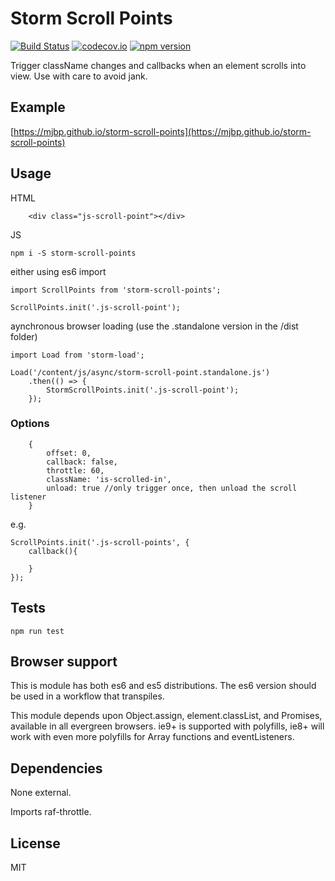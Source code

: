 # Storm Scroll Points

[![Build Status](https://travis-ci.org/mjbp/storm-scroll-points.svg?branch=master)](https://travis-ci.org/mjbp/storm-scroll-points)
[![codecov.io](http://codecov.io/github/mjbp/storm-scroll-points/coverage.svg?branch=master)](http://codecov.io/github/mjbp/storm-scroll-points?branch=master)
[![npm version](https://badge.fury.io/js/storm-scroll-points.svg)](https://badge.fury.io/js/storm-scroll-points)

Trigger className changes and callbacks when an element scrolls into view. Use with care to avoid jank.

## Example
[https://mjbp.github.io/storm-scroll-points](https://mjbp.github.io/storm-scroll-points)

## Usage
HTML
```
	<div class="js-scroll-point"></div>
```

JS
```
npm i -S storm-scroll-points
```
either using es6 import
```
import ScrollPoints from 'storm-scroll-points';

ScrollPoints.init('.js-scroll-point');
```
aynchronous browser loading (use the .standalone version in the /dist folder)
```
import Load from 'storm-load';

Load('/content/js/async/storm-scroll-point.standalone.js')
    .then(() => {
        StormScrollPoints.init('.js-scroll-point');
    });
```

### Options
```
    {
		offset: 0,
		callback: false,
		throttle: 60,
		className: 'is-scrolled-in',
		unload: true //only trigger once, then unload the scroll listener
	}

```
e.g.
```
ScrollPoints.init('.js-scroll-points', {
    callback(){
		
	}
});
```

## Tests
```
npm run test
```

## Browser support
This is module has both es6 and es5 distributions. The es6 version should be used in a workflow that transpiles.

This module depends upon Object.assign, element.classList, and Promises, available in all evergreen browsers. ie9+ is supported with polyfills, ie8+ will work with even more polyfills for Array functions and eventListeners.

## Dependencies
None external.

Imports raf-throttle.

## License
MIT